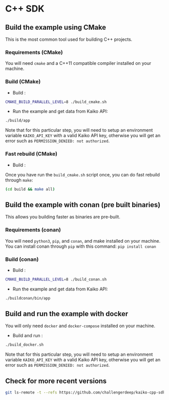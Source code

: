 # C++ SDK

## Build the example using CMake

This is the most common tool used for building C++ projects.

### Requirements (CMake)

You will need `cmake` and a C++11 compatible compiler installed on your machine.

### Build (CMake)

- Build :

```bash
CMAKE_BUILD_PARALLEL_LEVEL=8 ./build_cmake.sh
```

- Run the example and get data from Kaiko API:

```bash
./build/app
```

Note that for this particular step, you will need to setup an environment variable `KAIKO_API_KEY` with a valid Kaiko API key, otherwise you will get an error such as `PERMISSION_DENIED: not authorized`.

### Fast rebuild (CMake)

- Build :

Once you have run the `build_cmake.sh` script once, you can do fast rebuild through `make`:

```bash
(cd build && make all)
```


## Build the example with conan (pre built binaries)

This allows you building faster as binaries are pre-built.

### Requirements (conan)

You will need `python3`, `pip`, and `conan`, and make installed on your machine. You can install conan through `pip` with this command: `pip install conan`

### Build (conan)

- Build :

```bash
CMAKE_BUILD_PARALLEL_LEVEL=8 ./build_conan.sh
```

- Run the example and get data from Kaiko API:

```bash
./buildconan/bin/app
```


## Build and run the example with docker

You will only need `docker` and `docker-compose` installed on your machine.

- Build and run :

```bash
./build_docker.sh
```

Note that for this particular step, you will need to setup an environment variable `KAIKO_API_KEY` with a valid Kaiko API key, otherwise you will get an error such as `PERMISSION_DENIED: not authorized`.

## Check for more recent versions

```bash
git ls-remote -t --refs https://github.com/challengerdeep/kaiko-cpp-sdk
```
